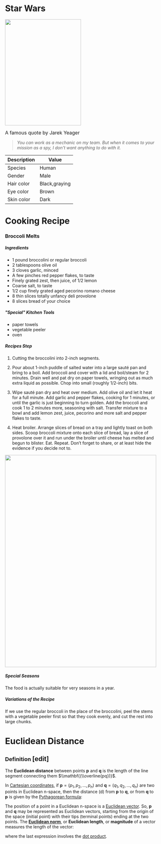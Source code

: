 
Star Wars
=========

<img src="https://vignette.wikia.nocookie.net/starwars/images/d/dd/Jarek.jpg/revision/latest?cb=20180905013807" width="251" height="350" >

<font size=3>A famous quote by Jarek Yeager</font>

> *You can work as a mechanic on my team. But when it comes to your mission as a spy, I don't want anything to do with it.*

| Description | Value         |
|-------------|---------------|
| Species     | Human         |
| Gender      | Male          |
| Hair color  | Black,graying |
| Eye color   | Brown         |
| Skin color  | Dark          |

Cooking Recipe
==============

### Broccoli Melts

##### Ingredients

-   1 pound broccolini or regular broccoli
-   2 tablespoons olive oil
-   3 cloves garlic, minced
-   A few pinches red pepper flakes, to taste
-   Finely grated zest, then juice, of 1/2 lemon
-   Coarse salt, to taste
-   1/2 cup finely grated aged pecorino romano cheese
-   8 thin slices totally unfancy deli provolone
-   8 slices bread of your choice

##### "Special" Kitchen Tools

-   paper towels
-   vegetable peeler
-   oven

##### Recipes Step

1.  Cutting the broccolini into 2-inch segments.

2.  Pour about 1-inch puddle of salted water into a large sauté pan and bring to a boil. Add broccoli and cover with a lid and boil/steam for 2 minutes. Drain well and pat dry on paper towels, wringing out as much extra liquid as possible. Chop into small (roughly 1/2-inch) bits.

3.  Wipe sauté pan dry and heat over medium. Add olive oil and let it heat for a full minute. Add garlic and pepper flakes, cooking for 1 minutes, or until the garlic is just beginning to turn golden. Add the broccoli and cook 1 to 2 minutes more, seasoning with salt. Transfer mixture to a bowl and add lemon zest, juice, pecorino and more salt and pepper flakes to taste.

4.  Heat broiler. Arrange slices of bread on a tray and lightly toast on both sides. Scoop broccoli mixture onto each slice of bread, lay a slice of provolone over it and run under the broiler until cheese has melted and begun to blister. Eat. Repeat. Don’t forget to share, or at least hide the evidence if you decide not to.

<img src="https://farm2.staticflickr.com/1445/24700042719_0d42c208a0_z.jpg" width="500" height="700" >

##### Special Seasons

The food is actually suitable for very seasons in a year.

##### Variations of the Recipe

If we use the regular broccoli in the place of the broccolini, peel the stems with a vegetable peeler first so that they cook evenly, and cut the rest into large chunks.

Euclidean Distance
==================

<font size=4> **Definition** </font> \[edit\]
---------------------------------------------------------------------------------------------------------------------------------------------------------------------------------------------------
The **Euclidean distance** between points **p** and **q** is the length of the line segment connecting them $\\mathbf{(\\overline{pq})}$.

In [Cartesian coordinates](https://en.wikipedia.org/wiki/Cartesian_coordinates), if **p** = (*p*<sub>1</sub>, *p*<sub>2</sub>, ..., *p*<sub>*n*</sub>) and **q** = (*q*<sub>1</sub>, *q*<sub>2</sub>, ..., *q*<sub>*n*</sub>) are two points in Euclidean n-space, then the distance (d) from **p** to **q**, or from **q** to **p** is given by the [Pythagorean formula](https://en.wikipedia.org/wiki/Pythagorean_theorem):

The position of a point in a Euclidean n-space is a [Euclidean vector](https://en.wikipedia.org/wiki/Euclidean_vector). So, **p** and **q** may be represented as Euclidean vectors, starting from the origin of the space (initial point) with their tips (terminal points) ending at the two points. The [**Euclidean norm**](https://en.wikipedia.org/wiki/Euclidean_norm), or **Euclidean length**, or **magnitude** of a vector measures the length of the vector:

where the last expression involves the [dot product](https://en.wikipedia.org/wiki/Dot_product).
